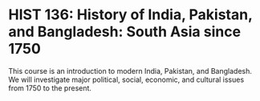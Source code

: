 # HIST 136: History of India, Pakistan, and Bangladesh: South Asia since 1750

This course is an introduction to modern India, Pakistan, and Bangladesh. We will investigate major political, social, economic, and cultural issues from 1750 to the present.
